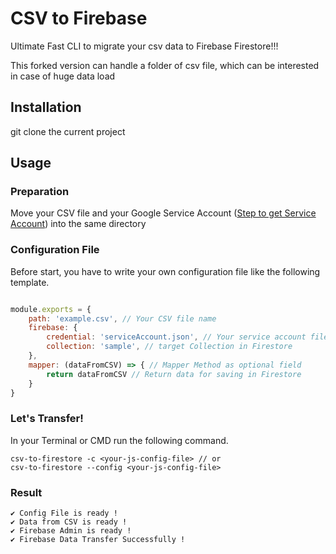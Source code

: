 # CSV to Firebase

Ultimate Fast CLI to migrate your csv data to Firebase Firestore!!!

This forked version can handle a folder of csv file, which can be interested in case of huge data load

## Installation

git clone the current project

## Usage

### Preparation

Move your CSV file and your Google Service Account ([Step to get Service Account](https://cloud.google.com/docs/authentication/production)) into the same directory

### Configuration File

Before start, you have to write your own configuration file like the following template.

```js

module.exports = {
    path: 'example.csv', // Your CSV file name
    firebase: {
        credential: 'serviceAccount.json', // Your service account file name
        collection: 'sample', // target Collection in Firestore
    },
    mapper: (dataFromCSV) => { // Mapper Method as optional field
        return dataFromCSV // Return data for saving in Firestore
    }
}
```

### Let's Transfer!

In your Terminal or CMD run the following command.

```
csv-to-firestore -c <your-js-config-file> // or
csv-to-firestore --config <your-js-config-file>
```

### Result

```
✔ Config File is ready !
✔ Data from CSV is ready !
✔ Firebase Admin is ready !
✔ Firebase Data Transfer Successfully !
```
